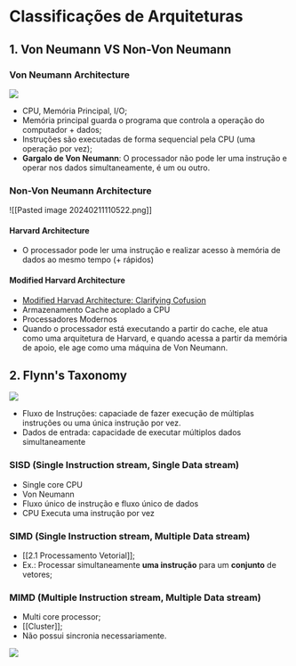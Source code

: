 
# Classificações de Arquiteturas
## 1. Von Neumann VS Non-Von Neumann 

### Von Neumann Architecture

 ![](https://www.youtube.com/watch?v=6_PHIL4LZEU&list=PLBlnK6fEyqRgLLlzdgiTUKULKJPYc0A4q&index=4)

- CPU, Memória Principal, I/O;
- Memória principal guarda o programa que controla a operação do computador + dados;
- Instruções são executadas de forma sequencial pela CPU (uma operação por vez);
- **Gargalo de Von Neumann**: O processador não pode ler uma instrução e operar nos dados simultaneamente, é um ou outro.

### Non-Von Neumann Architecture
![[Pasted image 20240211110522.png]]
#### Harvard Architecture
- O processador pode ler uma instrução e realizar acesso à memória de dados ao mesmo tempo (+ rápidos)
#### Modified Harvard Architecture
- [Modified Harvad Architecture: Clarifying Cofusion](http://ithare.com/modified-harvard-architecture-clarifying-confusion/)
- Armazenamento Cache acoplado a CPU 
- Processadores Modernos
- Quando o processador está executando a partir do cache, ele atua como uma arquitetura de Harvard, e quando acessa a partir da memória de apoio, ele age como uma máquina de Von Neumann.

## 2. Flynn's Taxonomy 

![](https://www.youtube.com/watch?v=MJ-ettBDJqQ)

- Fluxo de Instruções: capaciade de fazer execução de múltiplas instruções ou uma única instrução por vez.
- Dados de entrada: capacidade de executar múltiplos dados simultaneamente
### SISD (Single Instruction stream, Single Data stream)
- Single core CPU
- Von Neumann
- Fluxo único de instrução e fluxo único de dados
- CPU Executa uma instrução por vez

### SIMD (Single Instruction stream, Multiple Data stream)
- [[2.1 Processamento Vetorial]];
- Ex.: Processar simultaneamente **uma instrução** para um **conjunto** de vetores;

### MIMD (Multiple Instruction stream, Multiple Data stream)
- Multi core processor;
- [[Cluster]];
- Não possui sincronia necessariamente.

<img src="https://www.researchgate.net/publication/268011284/figure/fig1/AS:295431033638920@1447447656002/Flynns-Taxonomy-of-Computer-Architectures-13.png">